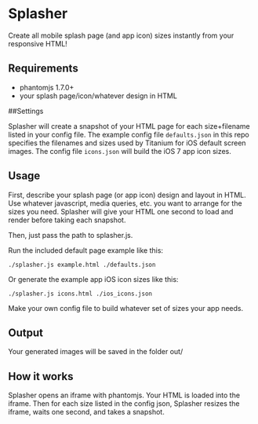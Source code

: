 Splasher
========

Create all mobile splash page (and app icon) sizes instantly from your responsive HTML!


## Requirements

* phantomjs 1.7.0+
* your splash page/icon/whatever design in HTML

##Settings

Splasher will create a snapshot of your HTML page for each size+filename listed in your config file. The example config file `defaults.json` in this repo specifies the filenames and sizes used by Titanium for iOS default screen images. The config file `icons.json` will build the iOS 7 app icon sizes.

## Usage

First, describe your splash page (or app icon) design and layout in HTML. Use whatever javascript, media queries, etc. you want to arrange for the sizes you need. Splasher will give your HTML one second to load and render before taking each snapshot.

Then, just pass the path to splasher.js.

Run the included default page example like this:

```
./splasher.js example.html ./defaults.json
```

Or generate the example app iOS icon sizes like this:

```
./splasher.js icons.html ./ios_icons.json
```

Make your own config file to build whatever set of sizes your app needs.

## Output

Your generated images will be saved in the folder out/

## How it works

Splasher opens an iframe with phantomjs. Your HTML is loaded into the iframe. Then for each size listed in the config json, Splasher resizes the iframe, waits one second, and takes a snapshot.
